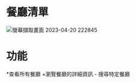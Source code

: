 <h1> 餐廳清單 </h1>

![螢幕擷取畫面 2023-04-20 222845](https://user-images.githubusercontent.com/115865251/233402940-6253e717-9ccd-4d0e-b960-0a5dd584a757.jpg)

<h1> 功能 </h1>
*查看所有餐廳
+瀏覽餐廳的詳細資訊
- 搜尋特定餐廳
